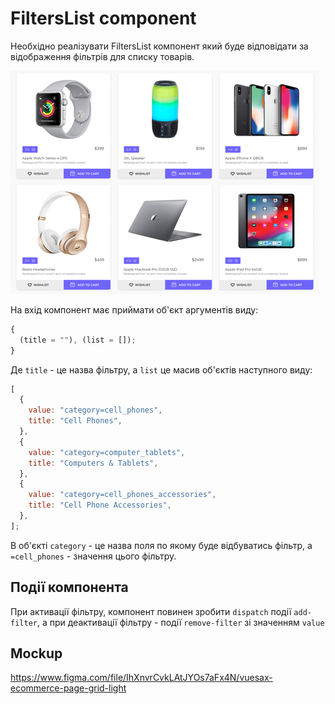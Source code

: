 # FiltersList component

Необхідно реалізувати FiltersList компонент який буде відповідати за відображення фільтрів
для списку товарів.

![preview](preview.png)

На вхід компонент має приймати об'єкт аргументів виду:

```js
{
  (title = ""), (list = []);
}
```

Де `title` - це назва фільтру, а `list` це масив об'єктів наступного виду:

```js
[
  {
    value: "category=cell_phones",
    title: "Cell Phones",
  },
  {
    value: "category=computer_tablets",
    title: "Computers & Tablets",
  },
  {
    value: "category=cell_phones_accessories",
    title: "Cell Phone Accessories",
  },
];
```

В об'єкті `category` - це назва поля по якому буде відбуватись фільтр, a `=cell_phones` - значення
цього фільтру.

## Події компонента

При активації фільтру, компонент повинен зробити `dispatch` події `add-filter`,
а при деактивації фільтру - події `remove-filter` зі значенням `value`

## Mockup

<https://www.figma.com/file/IhXnvrCvkLAtJYOs7aFx4N/vuesax-ecommerce-page-grid-light>
